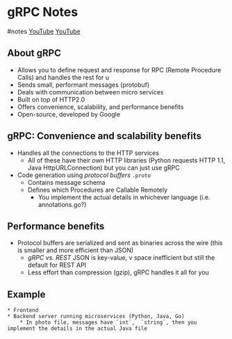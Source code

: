 # gRPC Notes
#notes
[YouTube](https://www.youtube.com/watch?v=hVrwuMnCtok)
[YouTube](https://www.youtube.com/watch?v=XRXTsQwyZSU)

## About gRPC
* Allows you to define request and response for RPC (Remote Procedure Calls) and handles the rest for u
* Sends small, performant messages (protobuf)
* Deals with communication between micro services 
* Built on top of HTTP2.0
* Offers convenience, scalability, and performance benefits
* Open-source, developed by Google

## gRPC: Convenience and scalability benefits
* Handles all the connections to the HTTP services
	* 	All of these have their own HTTP libraries (Python requests HTTP 1.1, Java HttpURLConnection) but you can just use gRPC
* Code generation using *protocol buffers*  `.proto`
	* Contains message schema 
	* Defines which Procedures are Callable Remotely
		* You implement the actual details in whichever language (i.e. annotations.go?) 

## Performance benefits
* Protocol buffers are serialized and sent as binaries across the wire (this is smaller and more efficient than JSON)
	* *gRPC vs. REST* JSON is key-value, v space inefficient but still the default for REST API
	* Less effort than compression (gzip), gRPC handles it all for you

## Example 
	* Frontend
	* Backend server running microservices (Python, Java, Go)
		* In photo file, messages have `int`,  `string`, then you implement the details in the actual Java file

